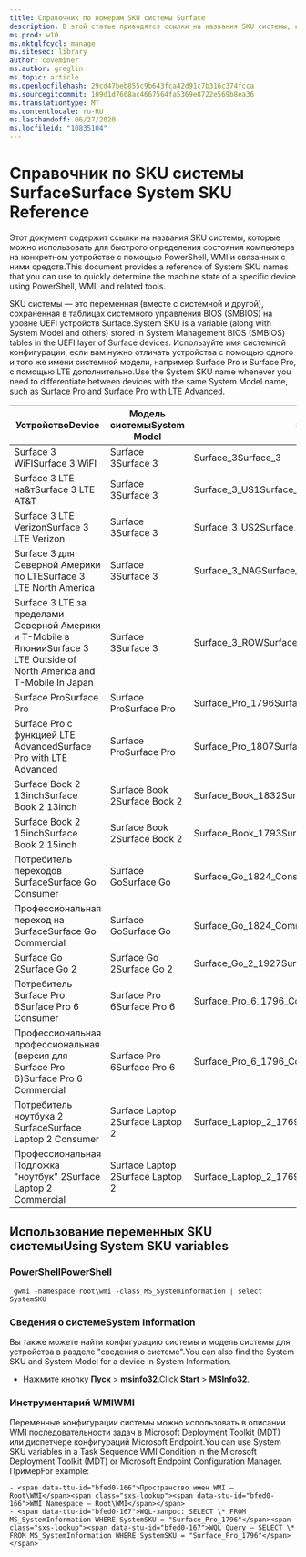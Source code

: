 ```yaml
---
title: Справочник по номерам SKU системы Surface
description: В этой статье приводятся ссылки на названия SKU системы, которые можно использовать для быстрого определения состояния компьютера конкретного устройства.
ms.prod: w10
ms.mktglfcycl: manage
ms.sitesec: library
author: coveminer
ms.author: greglin
ms.topic: article
ms.openlocfilehash: 29cd47beb855c9b643fca42d91c7b316c374fcca
ms.sourcegitcommit: 109d1d7608ac4667564fa5369e8722e569b8ea36
ms.translationtype: MT
ms.contentlocale: ru-RU
ms.lasthandoff: 06/27/2020
ms.locfileid: "10835104"
---
```

# <span data-ttu-id="bfed0-103">Справочник по SKU системы Surface</span><span class="sxs-lookup"><span data-stu-id="bfed0-103">Surface System SKU Reference</span></span>
<span data-ttu-id="bfed0-104">Этот документ содержит ссылки на названия SKU системы, которые можно использовать для быстрого определения состояния компьютера на конкретном устройстве с помощью PowerShell, WMI и связанных с ними средств.</span><span class="sxs-lookup"><span data-stu-id="bfed0-104">This document provides a reference of System SKU names that you can use to quickly determine the machine state of a specific device using PowerShell, WMI, and related tools.</span></span> 

<span data-ttu-id="bfed0-105">SKU системы — это переменная (вместе с системной и другой), сохраненная в таблицах системного управления BIOS (SMBIOS) на уровне UEFI устройств Surface.</span><span class="sxs-lookup"><span data-stu-id="bfed0-105">System SKU is a variable (along with System Model and others) stored in System Management BIOS (SMBIOS) tables in the UEFI layer of Surface devices.</span></span>  <span data-ttu-id="bfed0-106">Используйте имя системной конфигурации, если вам нужно отличать устройства с помощью одного и того же имени системной модели, например Surface Pro и Surface Pro, с помощью LTE дополнительно.</span><span class="sxs-lookup"><span data-stu-id="bfed0-106">Use the System SKU name whenever you need to differentiate between devices with the same System Model name, such as Surface Pro and Surface Pro with LTE Advanced.</span></span> 

| **<span data-ttu-id="bfed0-107">Устройство</span><span class="sxs-lookup"><span data-stu-id="bfed0-107">Device</span></span>**| **<span data-ttu-id="bfed0-108">Модель системы</span><span class="sxs-lookup"><span data-stu-id="bfed0-108">System Model</span></span>** | **<span data-ttu-id="bfed0-109">SKU системы</span><span class="sxs-lookup"><span data-stu-id="bfed0-109">System SKU</span></span>**|
| --- | ---| --- |
| <span data-ttu-id="bfed0-110">Surface 3 WiFI</span><span class="sxs-lookup"><span data-stu-id="bfed0-110">Surface 3 WiFI</span></span>                                               | <span data-ttu-id="bfed0-111">Surface 3</span><span class="sxs-lookup"><span data-stu-id="bfed0-111">Surface 3</span></span>        | <span data-ttu-id="bfed0-112">Surface_3</span><span class="sxs-lookup"><span data-stu-id="bfed0-112">Surface_3</span></span>                        |
| <span data-ttu-id="bfed0-113">Surface 3 LTE на&т</span><span class="sxs-lookup"><span data-stu-id="bfed0-113">Surface 3 LTE AT&T</span></span>                                           | <span data-ttu-id="bfed0-114">Surface 3</span><span class="sxs-lookup"><span data-stu-id="bfed0-114">Surface 3</span></span>        | <span data-ttu-id="bfed0-115">Surface_3_US1</span><span class="sxs-lookup"><span data-stu-id="bfed0-115">Surface_3_US1</span></span>                    |
| <span data-ttu-id="bfed0-116">Surface 3 LTE Verizon</span><span class="sxs-lookup"><span data-stu-id="bfed0-116">Surface 3 LTE Verizon</span></span>                                        | <span data-ttu-id="bfed0-117">Surface 3</span><span class="sxs-lookup"><span data-stu-id="bfed0-117">Surface 3</span></span>        | <span data-ttu-id="bfed0-118">Surface_3_US2</span><span class="sxs-lookup"><span data-stu-id="bfed0-118">Surface_3_US2</span></span>                    |
| <span data-ttu-id="bfed0-119">Surface 3 для Северной Америки по LTE</span><span class="sxs-lookup"><span data-stu-id="bfed0-119">Surface 3 LTE North America</span></span>                                  | <span data-ttu-id="bfed0-120">Surface 3</span><span class="sxs-lookup"><span data-stu-id="bfed0-120">Surface 3</span></span>        | <span data-ttu-id="bfed0-121">Surface_3_NAG</span><span class="sxs-lookup"><span data-stu-id="bfed0-121">Surface_3_NAG</span></span>                    |
| <span data-ttu-id="bfed0-122">Surface 3 LTE за пределами Северной Америки и T-Mobile в Японии</span><span class="sxs-lookup"><span data-stu-id="bfed0-122">Surface 3 LTE Outside of North America and T-Mobile In Japan</span></span> | <span data-ttu-id="bfed0-123">Surface 3</span><span class="sxs-lookup"><span data-stu-id="bfed0-123">Surface 3</span></span>        | <span data-ttu-id="bfed0-124">Surface_3_ROW</span><span class="sxs-lookup"><span data-stu-id="bfed0-124">Surface_3_ROW</span></span>                    |
| <span data-ttu-id="bfed0-125">Surface Pro</span><span class="sxs-lookup"><span data-stu-id="bfed0-125">Surface Pro</span></span>                                                  | <span data-ttu-id="bfed0-126">Surface Pro</span><span class="sxs-lookup"><span data-stu-id="bfed0-126">Surface Pro</span></span>      | <span data-ttu-id="bfed0-127">Surface_Pro_1796</span><span class="sxs-lookup"><span data-stu-id="bfed0-127">Surface_Pro_1796</span></span>                 |
| <span data-ttu-id="bfed0-128">Surface Pro с функцией LTE Advanced</span><span class="sxs-lookup"><span data-stu-id="bfed0-128">Surface Pro with LTE Advanced</span></span>                                | <span data-ttu-id="bfed0-129">Surface Pro</span><span class="sxs-lookup"><span data-stu-id="bfed0-129">Surface Pro</span></span>      | <span data-ttu-id="bfed0-130">Surface_Pro_1807</span><span class="sxs-lookup"><span data-stu-id="bfed0-130">Surface_Pro_1807</span></span>                 |
| <span data-ttu-id="bfed0-131">Surface Book 2 13inch</span><span class="sxs-lookup"><span data-stu-id="bfed0-131">Surface Book 2 13inch</span></span>                                        | <span data-ttu-id="bfed0-132">Surface Book 2</span><span class="sxs-lookup"><span data-stu-id="bfed0-132">Surface Book 2</span></span>   | <span data-ttu-id="bfed0-133">Surface_Book_1832</span><span class="sxs-lookup"><span data-stu-id="bfed0-133">Surface_Book_1832</span></span>                |
| <span data-ttu-id="bfed0-134">Surface Book 2 15inch</span><span class="sxs-lookup"><span data-stu-id="bfed0-134">Surface Book 2 15inch</span></span>                                        | <span data-ttu-id="bfed0-135">Surface Book 2</span><span class="sxs-lookup"><span data-stu-id="bfed0-135">Surface Book 2</span></span>   | <span data-ttu-id="bfed0-136">Surface_Book_1793</span><span class="sxs-lookup"><span data-stu-id="bfed0-136">Surface_Book_1793</span></span>                |
| <span data-ttu-id="bfed0-137">Потребитель переходов Surface</span><span class="sxs-lookup"><span data-stu-id="bfed0-137">Surface Go Consumer</span></span>                                          | <span data-ttu-id="bfed0-138">Surface Go</span><span class="sxs-lookup"><span data-stu-id="bfed0-138">Surface Go</span></span>       | <span data-ttu-id="bfed0-139">Surface_Go_1824_Consumer</span><span class="sxs-lookup"><span data-stu-id="bfed0-139">Surface_Go_1824_Consumer</span></span>         |
| <span data-ttu-id="bfed0-140">Профессиональная переход на Surface</span><span class="sxs-lookup"><span data-stu-id="bfed0-140">Surface Go Commercial</span></span>                                        | <span data-ttu-id="bfed0-141">Surface Go</span><span class="sxs-lookup"><span data-stu-id="bfed0-141">Surface Go</span></span>       | <span data-ttu-id="bfed0-142">Surface_Go_1824_Commercial</span><span class="sxs-lookup"><span data-stu-id="bfed0-142">Surface_Go_1824_Commercial</span></span>       |
| <span data-ttu-id="bfed0-143">Surface Go 2</span><span class="sxs-lookup"><span data-stu-id="bfed0-143">Surface Go 2</span></span>                                                 | <span data-ttu-id="bfed0-144">Surface Go 2</span><span class="sxs-lookup"><span data-stu-id="bfed0-144">Surface Go 2</span></span>     | <span data-ttu-id="bfed0-145">Surface_Go_2_1927</span><span class="sxs-lookup"><span data-stu-id="bfed0-145">Surface_Go_2_1927</span></span>                |
| <span data-ttu-id="bfed0-146">Потребитель Surface Pro 6</span><span class="sxs-lookup"><span data-stu-id="bfed0-146">Surface Pro 6 Consumer</span></span>                                       | <span data-ttu-id="bfed0-147">Surface Pro 6</span><span class="sxs-lookup"><span data-stu-id="bfed0-147">Surface Pro 6</span></span>    | <span data-ttu-id="bfed0-148">Surface_Pro_6_1796_Consumer</span><span class="sxs-lookup"><span data-stu-id="bfed0-148">Surface_Pro_6_1796_Consumer</span></span>      |
| <span data-ttu-id="bfed0-149">Профессиональная профессиональная (версия для Surface Pro 6)</span><span class="sxs-lookup"><span data-stu-id="bfed0-149">Surface Pro 6 Commercial</span></span>                                     | <span data-ttu-id="bfed0-150">Surface Pro 6</span><span class="sxs-lookup"><span data-stu-id="bfed0-150">Surface Pro 6</span></span>    | <span data-ttu-id="bfed0-151">Surface_Pro_6_1796_Commercial</span><span class="sxs-lookup"><span data-stu-id="bfed0-151">Surface_Pro_6_1796_Commercial</span></span>    |
| <span data-ttu-id="bfed0-152">Потребитель ноутбука 2 Surface</span><span class="sxs-lookup"><span data-stu-id="bfed0-152">Surface Laptop 2 Consumer</span></span>                                    | <span data-ttu-id="bfed0-153">Surface Laptop 2</span><span class="sxs-lookup"><span data-stu-id="bfed0-153">Surface Laptop 2</span></span> | <span data-ttu-id="bfed0-154">Surface_Laptop_2_1769_Consumer</span><span class="sxs-lookup"><span data-stu-id="bfed0-154">Surface_Laptop_2_1769_Consumer</span></span>   |
| <span data-ttu-id="bfed0-155">Профессиональная Подложка "ноутбук" 2</span><span class="sxs-lookup"><span data-stu-id="bfed0-155">Surface Laptop 2 Commercial</span></span>                                  | <span data-ttu-id="bfed0-156">Surface Laptop 2</span><span class="sxs-lookup"><span data-stu-id="bfed0-156">Surface Laptop 2</span></span> | <span data-ttu-id="bfed0-157">Surface_Laptop_2_1769_Commercial</span><span class="sxs-lookup"><span data-stu-id="bfed0-157">Surface_Laptop_2_1769_Commercial</span></span> |

## <span data-ttu-id="bfed0-158">Использование переменных SKU системы</span><span class="sxs-lookup"><span data-stu-id="bfed0-158">Using System SKU variables</span></span> 

### <span data-ttu-id="bfed0-159">PowerShell</span><span class="sxs-lookup"><span data-stu-id="bfed0-159">PowerShell</span></span>

     gwmi -namespace root\wmi -class MS_SystemInformation | select SystemSKU 

### <span data-ttu-id="bfed0-160">Сведения о системе</span><span class="sxs-lookup"><span data-stu-id="bfed0-160">System Information</span></span>
<span data-ttu-id="bfed0-161">Вы также можете найти конфигурацию системы и модель системы для устройства в разделе "сведения о системе".</span><span class="sxs-lookup"><span data-stu-id="bfed0-161">You can also find the System SKU and System Model for a device in System Information.</span></span> 
- <span data-ttu-id="bfed0-162">Нажмите кнопку **Пуск**  >   **msinfo32**.</span><span class="sxs-lookup"><span data-stu-id="bfed0-162">Click **Start** >  **MSInfo32**.</span></span>  

### <span data-ttu-id="bfed0-163">Инструментарий WMI</span><span class="sxs-lookup"><span data-stu-id="bfed0-163">WMI</span></span>
<span data-ttu-id="bfed0-164">Переменные конфигурации системы можно использовать в описании WMI последовательности задач в Microsoft Deployment Toolkit (MDT) или диспетчере конфигураций Microsoft Endpoint.</span><span class="sxs-lookup"><span data-stu-id="bfed0-164">You can use System SKU variables in a Task Sequence WMI Condition in the Microsoft Deployment Toolkit (MDT) or Microsoft Endpoint Configuration Manager.</span></span> <span data-ttu-id="bfed0-165">Пример</span><span class="sxs-lookup"><span data-stu-id="bfed0-165">For example:</span></span> 

    - <span data-ttu-id="bfed0-166">Пространство имен WMI — Root\WMI</span><span class="sxs-lookup"><span data-stu-id="bfed0-166">WMI Namespace – Root\WMI</span></span>
    - <span data-ttu-id="bfed0-167">WQL-запрос: SELECT \* FROM MS_SystemInformation WHERE SystemSKU = "Surface_Pro_1796"</span><span class="sxs-lookup"><span data-stu-id="bfed0-167">WQL Query – SELECT \* FROM MS_SystemInformation WHERE SystemSKU = "Surface_Pro_1796"</span></span>

 
 
 


